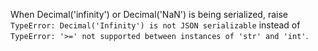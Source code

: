 When Decimal('infinity') or Decimal('NaN') is being serialized, raise `TypeError: Decimal('Infinity') is not JSON serializable` instead of `TypeError: '>=' not supported between instances of 'str' and 'int'`.
